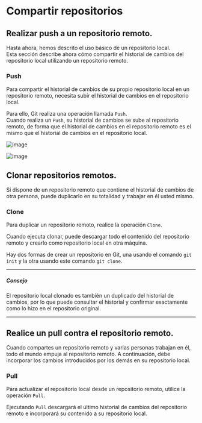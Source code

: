 # Compartir repositorios

## Realizar push a un repositorio remoto.

Hasta ahora, hemos descrito el uso básico de un repositorio local.<br>
Esta sección describe ahora cómo compartir el historial de cambios del repositorio local utilizando un repositorio remoto.

### Push

Para compartir el historial de cambios de su propio repositorio local en un repositorio remoto, necesita subir el historial de cambios en el repositorio local.

Para ello, Git realiza una operación llamada `Push`.<br>
Cuando realiza un `Push`, su historial de cambios se sube al repositorio remoto, de forma que el historial de cambios en el repositorio remoto es el mismo que el historial de cambios en el repositorio local.

![image](https://github.com/itcha-organization/git-tutorial/assets/83223664/93ee162d-34c7-4a56-be7c-2ad54a0a098d)

![image](https://github.com/itcha-organization/git-tutorial/assets/83223664/52c9455d-cc61-4aa5-99a5-d91a10e54c24)

## Clonar repositorios remotos.

Si dispone de un repositorio remoto que contiene el historial de cambios de otra persona, puede duplicarlo en su totalidad y trabajar en él usted mismo.

### Clone

Para duplicar un repositorio remoto, realice la operación `Clone`.

Cuando ejecuta clonar, puede descargar todo el contenido del repositorio remoto y crearlo como repositorio local en otra máquina.

Hay dos formas de crear un repositorio en Git, una usando el comando `git init` y la otra usando este comando `git clone`.

___
##### Consejo
El repositorio local clonado es también un duplicado del historial de cambios, por lo que puede consultar el historial y confirmar exactamente como lo hizo en el repositorio original.
___

## Realice un pull contra el repositorio remoto.

Cuando compartes un repositorio remoto y varias personas trabajan en él, todo el mundo empuja al repositorio remoto.
A continuación, debe incorporar los cambios introducidos por los demás en su repositorio local.

### Pull

Para actualizar el repositorio local desde un repositorio remoto, utilice la operación `Pull`.

Ejecutando `Pull` descargará el último historial de cambios del repositorio remoto e incorporará su contenido a su repositorio local. 

